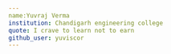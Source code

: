 ```yaml
---
name:Yuvraj Verma 
institution: Chandigarh engineering college 
quote: I crave to learn not to earn
github_user: yuviscor
---
```


